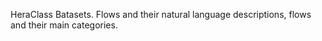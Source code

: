 HeraClass Batasets.
Flows and their natural language descriptions, flows and their main categories.

